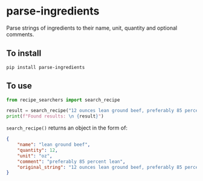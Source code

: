 # parse-ingredients
Parse strings of ingredients to their name, unit, quantity and optional comments.

## To install
```
pip install parse-ingredients
```

## To use
```python
from recipe_searchers import search_recipe

result = search_recipe("12 ounces lean ground beef, preferably 85 percent lean")
print(f"Found results: \n {result}")
```
```search_recipe()``` returns an object in the form of:


```json
{
    "name": "lean ground beef",
    "quantity": 12,
    "unit": "oz",
    "comment": "preferably 85 percent lean",
    "original_string": "12 ounces lean ground beef, preferably 85 percent lean"
}
```